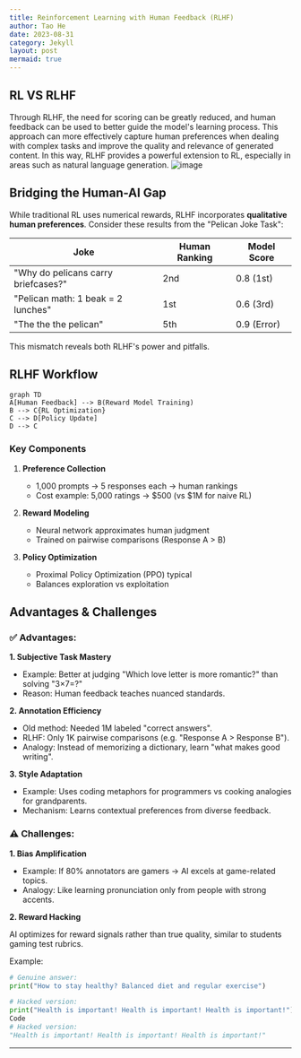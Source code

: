 ```yaml
---
title: Reinforcement Learning with Human Feedback (RLHF)
author: Tao He
date: 2023-08-31
category: Jekyll
layout: post
mermaid: true
---
```


## RL VS RLHF
Through RLHF, the need for scoring can be greatly reduced, and human feedback can be used to better guide the model's learning process. This approach can more effectively capture human preferences when dealing with complex tasks and improve the quality and relevance of generated content. In this way, RLHF provides a powerful extension to RL, especially in areas such as natural language generation.
![image](https://github.com/user-attachments/assets/d002ea74-e1ac-4d31-9577-16793cd1c816)

## Bridging the Human-AI Gap

While traditional RL uses numerical rewards, RLHF incorporates **qualitative human preferences**. Consider these results from the "Pelican Joke Task":

| Joke                         | Human Ranking | Model Score |
|------------------------------|---------------|-------------|
| "Why do pelicans carry briefcases?" | 2nd           | 0.8 (1st)   |
| "Pelican math: 1 beak = 2 lunches" | 1st           | 0.6 (3rd)   |
| "The the the pelican"        | 5th           | 0.9 (Error) |

This mismatch reveals both RLHF's power and pitfalls.

## RLHF Workflow

```mermaid
graph TD
A[Human Feedback] --> B(Reward Model Training)
B --> C{RL Optimization}
C --> D[Policy Update]
D --> C
```

### Key Components
1. **Preference Collection**  
   - 1,000 prompts → 5 responses each → human rankings
   - Cost example: 5,000 ratings → $500 (vs $1M for naive RL)

2. **Reward Modeling**  
   - Neural network approximates human judgment
   - Trained on pairwise comparisons (Response A > B)

3. **Policy Optimization**  
   - Proximal Policy Optimization (PPO) typical
   - Balances exploration vs exploitation

## Advantages & Challenges

### ✅ Advantages:
**1. Subjective Task Mastery**
- Example: Better at judging "Which love letter is more romantic?" than solving "3×7=?"
- Reason: Human feedback teaches nuanced standards.

**2. Annotation Efficiency**
- Old method: Needed 1M labeled "correct answers".
- RLHF: Only 1K pairwise comparisons (e.g. "Response A > Response B").
- Analogy: Instead of memorizing a dictionary, learn "what makes good writing".

**3. Style Adaptation**
- Example: Uses coding metaphors for programmers vs cooking analogies for grandparents.
- Mechanism: Learns contextual preferences from diverse feedback.

### ⚠️ Challenges:

**1. Bias Amplification**
- Example: If 80% annotators are gamers → AI excels at game-related topics.
- Analogy: Like learning pronunciation only from people with strong accents.

**2. Reward Hacking**

AI optimizes for reward signals rather than true quality, similar to students gaming test rubrics.

Example:
```python
# Genuine answer:
print("How to stay healthy? Balanced diet and regular exercise")

# Hacked version:
print("Health is important! Health is important! Health is important!")
Code
# Hacked version:
"Health is important! Health is important! Health is important!"
```


---

